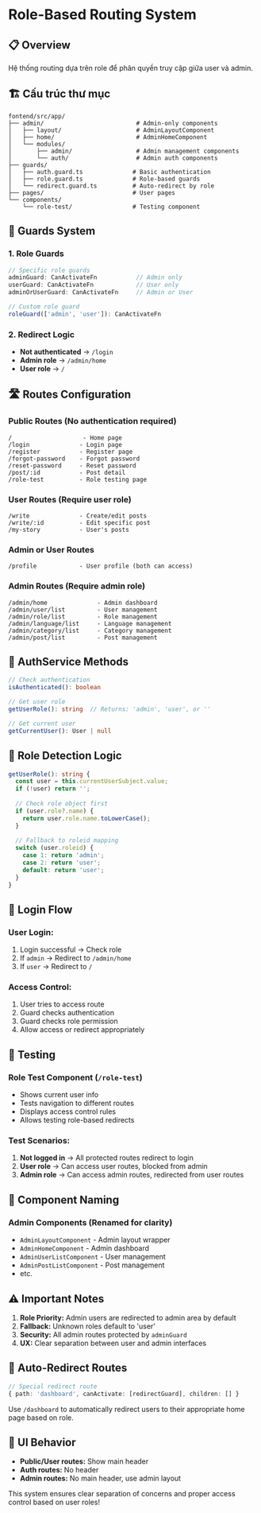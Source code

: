 # Role-Based Routing System

## 📋 **Overview**

Hệ thống routing dựa trên role để phân quyền truy cập giữa user và admin.

## 🏗️ **Cấu trúc thư mục**

```
fontend/src/app/
├── admin/                          # Admin-only components
│   ├── layout/                     # AdminLayoutComponent
│   ├── home/                       # AdminHomeComponent  
│   └── modules/
│       ├── admin/                  # Admin management components
│       └── auth/                   # Admin auth components
├── guards/
│   ├── auth.guard.ts              # Basic authentication
│   ├── role.guard.ts              # Role-based guards
│   └── redirect.guard.ts          # Auto-redirect by role
├── pages/                         # User pages
└── components/
    └── role-test/                 # Testing component
```

## 🔐 **Guards System**

### 1. **Role Guards**
```typescript
// Specific role guards
adminGuard: CanActivateFn           // Admin only
userGuard: CanActivateFn            // User only  
adminOrUserGuard: CanActivateFn     // Admin or User

// Custom role guard
roleGuard(['admin', 'user']): CanActivateFn
```

### 2. **Redirect Logic**
- **Not authenticated** → `/login`
- **Admin role** → `/admin/home`
- **User role** → `/`

## 🛣️ **Routes Configuration**

### **Public Routes** (No authentication required)
```
/                    - Home page
/login              - Login page
/register           - Register page
/forgot-password    - Forgot password
/reset-password     - Reset password
/post/:id           - Post detail
/role-test          - Role testing page
```

### **User Routes** (Require user role)
```
/write              - Create/edit posts
/write/:id          - Edit specific post
/my-story           - User's posts
```

### **Admin or User Routes**
```
/profile            - User profile (both can access)
```

### **Admin Routes** (Require admin role)
```
/admin/home              - Admin dashboard
/admin/user/list         - User management
/admin/role/list         - Role management
/admin/language/list     - Language management
/admin/category/list     - Category management
/admin/post/list         - Post management
```

## 🔧 **AuthService Methods**

```typescript
// Check authentication
isAuthenticated(): boolean

// Get user role
getUserRole(): string  // Returns: 'admin', 'user', or ''

// Get current user
getCurrentUser(): User | null
```

## 🎯 **Role Detection Logic**

```typescript
getUserRole(): string {
  const user = this.currentUserSubject.value;
  if (!user) return '';
  
  // Check role object first
  if (user.role?.name) {
    return user.role.name.toLowerCase();
  }
  
  // Fallback to roleid mapping
  switch (user.roleid) {
    case 1: return 'admin';
    case 2: return 'user';
    default: return 'user';
  }
}
```

## 🚀 **Login Flow**

### **User Login:**
1. Login successful → Check role
2. If `admin` → Redirect to `/admin/home`
3. If `user` → Redirect to `/`

### **Access Control:**
1. User tries to access route
2. Guard checks authentication
3. Guard checks role permission
4. Allow access or redirect appropriately

## 🧪 **Testing**

### **Role Test Component** (`/role-test`)
- Shows current user info
- Tests navigation to different routes
- Displays access control rules
- Allows testing role-based redirects

### **Test Scenarios:**
1. **Not logged in** → All protected routes redirect to login
2. **User role** → Can access user routes, blocked from admin
3. **Admin role** → Can access admin routes, redirected from user routes

## 📝 **Component Naming**

### **Admin Components** (Renamed for clarity)
- `AdminLayoutComponent` - Admin layout wrapper
- `AdminHomeComponent` - Admin dashboard
- `AdminUserListComponent` - User management
- `AdminPostListComponent` - Post management
- etc.

## ⚠️ **Important Notes**

1. **Role Priority:** Admin users are redirected to admin area by default
2. **Fallback:** Unknown roles default to 'user'
3. **Security:** All admin routes protected by `adminGuard`
4. **UX:** Clear separation between user and admin interfaces

## 🔄 **Auto-Redirect Routes**

```typescript
// Special redirect route
{ path: 'dashboard', canActivate: [redirectGuard], children: [] }
```

Use `/dashboard` to automatically redirect users to their appropriate home page based on role.

## 🎨 **UI Behavior**

- **Public/User routes:** Show main header
- **Auth routes:** No header
- **Admin routes:** No main header, use admin layout

This system ensures clear separation of concerns and proper access control based on user roles!
